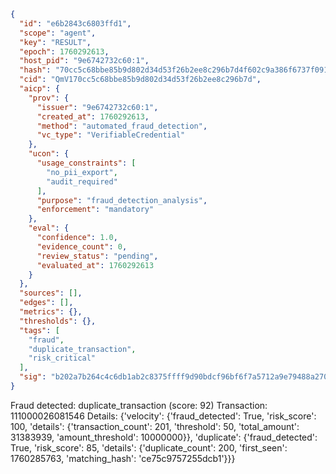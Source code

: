 ```json
{
  "id": "e6b2843c6803ffd1",
  "scope": "agent",
  "key": "RESULT",
  "epoch": 1760292613,
  "host_pid": "9e6742732c60:1",
  "hash": "70cc5c68bbe85b9d802d34d53f26b2ee8c296b7d4f602c9a386f6737f0912fb7",
  "cid": "QmV170cc5c68bbe85b9d802d34d53f26b2ee8c296b7d",
  "aicp": {
    "prov": {
      "issuer": "9e6742732c60:1",
      "created_at": 1760292613,
      "method": "automated_fraud_detection",
      "vc_type": "VerifiableCredential"
    },
    "ucon": {
      "usage_constraints": [
        "no_pii_export",
        "audit_required"
      ],
      "purpose": "fraud_detection_analysis",
      "enforcement": "mandatory"
    },
    "eval": {
      "confidence": 1.0,
      "evidence_count": 0,
      "review_status": "pending",
      "evaluated_at": 1760292613
    }
  },
  "sources": [],
  "edges": [],
  "metrics": {},
  "thresholds": {},
  "tags": [
    "fraud",
    "duplicate_transaction",
    "risk_critical"
  ],
  "sig": "b202a7b264c4c6db1ab2c8375ffff9d90bdcf96bf6f7a5712a9e79488a270ccd"
}
```

Fraud detected: duplicate_transaction (score: 92)
Transaction: 111000026081546
Details: {'velocity': {'fraud_detected': True, 'risk_score': 100, 'details': {'transaction_count': 201, 'threshold': 50, 'total_amount': 31383939, 'amount_threshold': 10000000}}, 'duplicate': {'fraud_detected': True, 'risk_score': 85, 'details': {'duplicate_count': 200, 'first_seen': 1760285763, 'matching_hash': 'ce75c9757255dcb1'}}}
